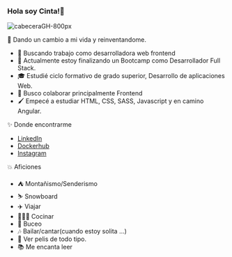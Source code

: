 ### Hola soy Cinta!🤘

<!--
**Cinta-tafur/Cinta-tafur** is a ✨ _special_ ✨ repository because its `README.md` (this file) appears on your GitHub profile.-->
![cabeceraGH-800px](https://user-images.githubusercontent.com/71487857/183280632-a82df875-ebd3-4afe-896a-b22a657cdbf6.png)

🎈 Dando un cambio a mi vida y reinventandome.

- 🏁 Buscando trabajo como desarrolladora web frontend
- 💬 Actualmente estoy finalizando un Bootcamp como Desarrollador Full Stack.
- 🎓 Estudié ciclo formativo de grado superior, Desarrollo de aplicaciones Web.
- 👯 Busco colaborar principalmente Frontend
- 🖌️ Empecé a estudiar HTML, CSS, SASS, Javascript y en camino Angular.

✨ Donde encontrarme

- [LinkedIn](https://www.linkedin.com/in/cinta-tafur-cerrej%C3%B3n-a75a2b1a5/)
- [Dockerhub](https://hub.docker.com/u/cintatutu)
- [Instagram](https://www.instagram.com/cintutu/)

💥 Aficiones

- ⛺ Montañismo/Senderismo
- ⛷  Snowboard
- ✈️ Viajar
- 👨🏻‍🍳 Cocinar
- 🤿 Buceo
- 🎶 Bailar/cantar(cuando estoy solita ...) 
- 🎥 Ver pelis de todo tipo.
- 📚 Me encanta leer


